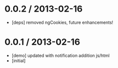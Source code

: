 
0.0.2 / 2013-02-16 
==================

  * [deps] removed ngCookies, future enhancements!

0.0.1 / 2013-02-16 
==================

  * [demo] updated with notification addition js/html
  * [initial]
